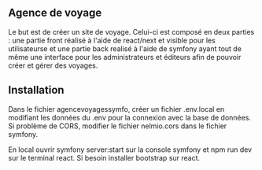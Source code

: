 ## Agence de voyage

Le but est de créer un site de voyage. Celui-ci est composé en deux parties : une partie front réalisé à l'aide de react/next et visible pour les utilisateurse et une partie back realisé à l'aide de symfony ayant tout de même une interface pour les administrateurs et éditeurs afin de pouvoir créer et gérer des voyages. 

## Installation

Dans le fichier agencevoyagessymfo, créer un fichier .env.local en modifiant les données du .env pour la connexion avec la base de données.
Si problème de CORS, modifier le fichier nelmio.cors dans le fichier symfony.

En local ouvrir symfony server:start sur la console symfony et npm run dev sur le terminal react. Si besoin installer bootstrap sur react.

